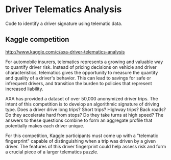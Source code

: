 Driver Telematics Analysis
==========================

Code to identify a driver signature using telematic data.

Kaggle competition
------------------
http://www.kaggle.com/c/axa-driver-telematics-analysis

For automobile insurers, telematics represents a growing and valuable way to quantify driver risk. Instead of pricing decisions on vehicle and driver characteristics, telematics gives the opportunity to measure the quantity and quality of a driver's behavior. This can lead to savings for safe or infrequent drivers, and transition the burden to policies that represent increased liability.

AXA has provided a dataset of over 50,000 anonymized driver trips. The intent of this competition is to develop an algorithmic signature of driving type. Does a driver drive long trips? Short trips? Highway trips? Back roads? Do they accelerate hard from stops? Do they take turns at high speed? The answers to these questions combine to form an aggregate profile that potentially makes each driver unique.

For this competition, Kaggle participants must come up with a "telematic fingerprint" capable of distinguishing when a trip was driven by a given driver. The features of this driver fingerprint could help assess risk and form a crucial piece of a larger telematics puzzle.
